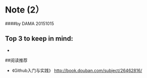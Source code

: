 # Note (2）
####by DAMA   20151015


## Top 3 to keep in mind:
- 



##阅读推荐
- 《Github入门与实践》 http://book.douban.com/subject/26462816/
